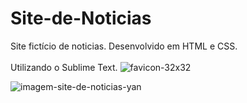 # Site-de-Noticias
Site fictício de noticias. Desenvolvido em HTML e CSS.<br/><br/>
Utilizando o Sublime Text. ![favicon-32x32](https://user-images.githubusercontent.com/86447672/144859789-2840773b-0393-4ee9-934e-77cb5d039e90.png)

![imagem-site-de-noticias-yan](https://user-images.githubusercontent.com/86447672/144859138-3ad18b87-7baf-4f70-9ca4-2d8081cc3ebd.JPG)
